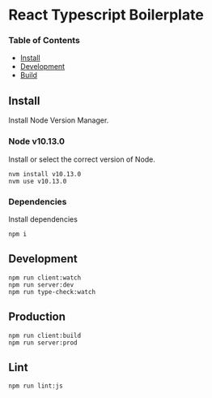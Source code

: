 React Typescript Boilerplate
===

### Table of Contents
- [Install]()
- [Development]()
- [Build]()

## Install

Install Node Version Manager.

### Node v10.13.0
Install or select the correct version of Node.

```
nvm install v10.13.0
nvm use v10.13.0
```

### Dependencies
Install dependencies

```
npm i
```

## Development

```
npm run client:watch
npm run server:dev
npm run type-check:watch
```

## Production

```
npm run client:build
npm run server:prod
```

## Lint

```
npm run lint:js
```
